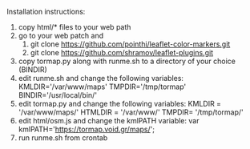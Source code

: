 Installation instructions:
1. copy html/* files to your web path
1. go to your web patch and
   1. git clone https://github.com/pointhi/leaflet-color-markers.git  
   1. git clone https://github.com/shramov/leaflet-plugins.git 
1. copy tormap.py along with runme.sh to a directory of your choice (BINDIR)
1. edit runme.sh and change the following variables:
	KMLDIR='/var/www/maps'
	TMPDIR='/tmp/tormap'
	BINDIR='/usr/local/bin/'
1. edit tormap.py and change the following variables:
	KMLDIR = '/var/www/maps/'
	HTMLDIR = '/var/www/'
	TMPDIR= '/tmp/tormap/'
1. edit html/osm.js and change the kmlPATH variable:
	var kmlPATH='https://tormap.void.gr/maps/';
1. run runme.sh from crontab
